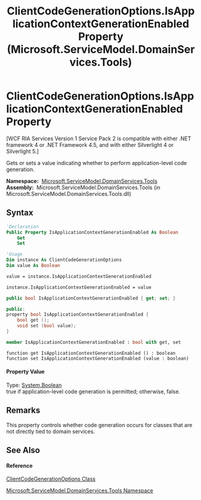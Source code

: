 ﻿---
title: ClientCodeGenerationOptions.IsApplicationContextGenerationEnabled Property  (Microsoft.ServiceModel.DomainServices.Tools)
TOCTitle: IsApplicationContextGenerationEnabled Property
ms:assetid: P:Microsoft.ServiceModel.DomainServices.Tools.ClientCodeGenerationOptions.IsApplicationContextGenerationEnabled
ms:mtpsurl: https://msdn.microsoft.com/en-us/library/microsoft.servicemodel.domainservices.tools.clientcodegenerationoptions.isapplicationcontextgenerationenabled(v=VS.91)
ms:contentKeyID: 32336215
ms.date: 01/27/2012
mtps_version: v=VS.91
f1_keywords:
- Microsoft.ServiceModel.DomainServices.Tools.ClientCodeGenerationOptions.IsApplicationContextGenerationEnabled
- Microsoft.ServiceModel.DomainServices.Tools.ClientCodeGenerationOptions.get_IsApplicationContextGenerationEnabled
- Microsoft.ServiceModel.DomainServices.Tools.ClientCodeGenerationOptions.set_IsApplicationContextGenerationEnabled
dev_langs:
- CSharp
- JScript
- VB
- FSharp
- c++
api_location:
- microsoft.servicemodel.domainservices.tools.dll
api_name:
- Microsoft.ServiceModel.DomainServices.Tools.ClientCodeGenerationOptions.get_IsApplicationContextGenerationEnabled
- Microsoft.ServiceModel.DomainServices.Tools.ClientCodeGenerationOptions.IsApplicationContextGenerationEnabled
- Microsoft.ServiceModel.DomainServices.Tools.ClientCodeGenerationOptions.set_IsApplicationContextGenerationEnabled
api_type:
- Managed
topic_type:
- apiref
- kbSyntax
product_family_name: VS
ROBOTS: INDEX,FOLLOW
---

# ClientCodeGenerationOptions.IsApplicationContextGenerationEnabled Property

\[WCF RIA Services Version 1 Service Pack 2 is compatible with either .NET framework 4 or .NET Framework 4.5, and with either Silverlight 4 or Silverlight 5.\]

Gets or sets a value indicating whether to perform application-level code generation.

**Namespace:**  [Microsoft.ServiceModel.DomainServices.Tools](gg153739\(v=vs.91\).md)  
**Assembly:**  Microsoft.ServiceModel.DomainServices.Tools (in Microsoft.ServiceModel.DomainServices.Tools.dll)

## Syntax

``` vb
'Declaration
Public Property IsApplicationContextGenerationEnabled As Boolean
    Get
    Set
```

``` vb
'Usage
Dim instance As ClientCodeGenerationOptions
Dim value As Boolean

value = instance.IsApplicationContextGenerationEnabled

instance.IsApplicationContextGenerationEnabled = value
```

``` csharp
public bool IsApplicationContextGenerationEnabled { get; set; }
```

``` c++
public:
property bool IsApplicationContextGenerationEnabled {
    bool get ();
    void set (bool value);
}
```

``` fsharp
member IsApplicationContextGenerationEnabled : bool with get, set
```

``` jscript
function get IsApplicationContextGenerationEnabled () : boolean
function set IsApplicationContextGenerationEnabled (value : boolean)
```

#### Property Value

Type: [System.Boolean](https://msdn.microsoft.com/en-us/library/a28wyd50)  
true if application-level code generation is permitted; otherwise, false.  

## Remarks

This property controls whether code generation occurs for classes that are not directly tied to domain services.

## See Also

#### Reference

[ClientCodeGenerationOptions Class](gg153689\(v=vs.91\).md)

[Microsoft.ServiceModel.DomainServices.Tools Namespace](gg153739\(v=vs.91\).md)

